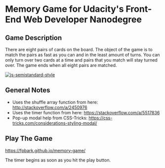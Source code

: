 # Memory Game for Udacity's Front-End Web Developer Nanodegree

## Game Description

There are eight pairs of cards on the board. The object of the game is to match the pairs as fast as you can and in the least amount of turns. You can only turn over two cards at a time and pairs that you match will stay turned over. The game ends when all eight pairs are matched.

[![js-semistandard-style](https://img.shields.io/badge/code%20style-semistandard-brightgreen.svg?style=flat-square)](https://github.com/Flet/semistandard)

## General Notes

- Uses the shuffle array function from here: http://stackoverflow.com/a/2450976
- Uses the timer function from here: https://stackoverflow.com/a/5517836
- Pop-up modal help from CSS-Tricks: https://css-tricks.com/considerations-styling-modal/

## Play The Game

https://fpbark.github.io/memory-game/

The timer begins as soon as you hit the play button.

